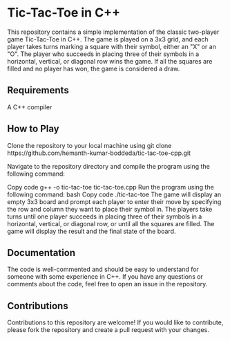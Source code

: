<h1>Tic-Tac-Toe in C++</h1>

This repository contains a simple implementation of the classic two-player game Tic-Tac-Toe in C++. The game is played on a 3x3 grid, and each player takes turns marking a square with their symbol, either an "X" or an "O". The player who succeeds in placing three of their symbols in a horizontal, vertical, or diagonal row wins the game. If all the squares are filled and no player has won, the game is considered a draw.



<h2>Requirements</h2>
A C++ compiler


<h2>How to Play</h2>
Clone the repository to your local machine using git clone https://github.com/hemanth-kumar-boddeda/tic-tac-toe-cpp.git

Navigate to the repository directory and compile the program using the following command:

Copy code
g++ -o tic-tac-toe tic-tac-toe.cpp
Run the program using the following command:
bash
Copy code
./tic-tac-toe
The game will display an empty 3x3 board and prompt each player to enter their move by specifying the row and column they want to place their symbol in. The players take turns until one player succeeds in placing three of their symbols in a horizontal, vertical, or diagonal row, or until all the squares are filled. The game will display the result and the final state of the board.


<h2>Documentation</h2>
The code is well-commented and should be easy to understand for someone with some experience in C++. If you have any questions or comments about the code, feel free to open an issue in the repository.



<h2>Contributions</h2>
Contributions to this repository are welcome! If you would like to contribute, please fork the repository and create a pull request with your changes.
